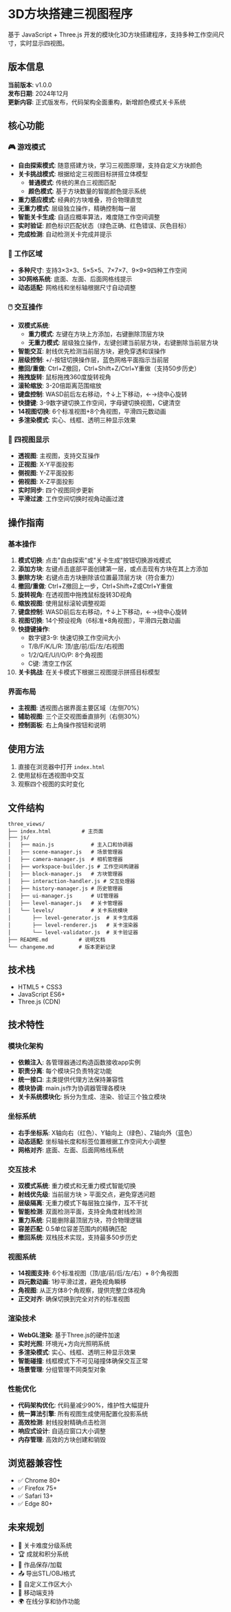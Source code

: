 # 3D方块搭建三视图程序

基于 JavaScript + Three.js 开发的模块化3D方块搭建程序，支持多种工作空间尺寸，实时显示四视图。

## 版本信息

**当前版本**: v1.0.0  
**发布日期**: 2024年12月  
**更新内容**: 正式版发布，代码架构全面重构，新增颜色模式关卡系统

## 核心功能

### 🎮 游戏模式
- **自由探索模式**: 随意搭建方块，学习三视图原理，支持自定义方块颜色
- **关卡挑战模式**: 根据给定三视图目标拼搭立体模型
  - **普通模式**: 传统的黑白三视图匹配
  - **颜色模式**: 基于方块数量的智能颜色提示系统
- **重力感应模式**: 经典的方块堆叠，符合物理直觉
- **无重力模式**: 层级独立操作，精确控制每一层
- **智能关卡生成**: 自适应概率算法，难度随工作空间调整
- **实时验证**: 颜色标识匹配状态（绿色正确、红色错误、灰色目标）
- **完成检测**: 自动检测关卡完成并提示

### 🎯 工作区域
- **多种尺寸**: 支持3×3×3、5×5×5、7×7×7、9×9×9四种工作空间
- **3D网格系统**: 底面、左面、后面网格线提示
- **动态适配**: 网格线和坐标轴根据尺寸自动调整

### 🖱️ 交互操作
- **双模式系统**:
  - **重力模式**: 左键在方块上方添加，右键删除顶层方块
  - **无重力模式**: 层级独立操作，左键创建当前层方块，右键删除当前层方块
- **智能交互**: 射线优先检测当前层方块，避免穿透和误操作
- **层级控制**: +/-按钮切换操作层，蓝色网格平面指示当前层
- **撤回/重做**: Ctrl+Z撤回，Ctrl+Shift+Z/Ctrl+Y重做（支持50步历史）
- **拖拽旋转**: 鼠标拖拽360度旋转视角
- **滚轮缩放**: 3-20倍距离范围缩放
- **键盘控制**: WASD前后左右移动，↑↓上下移动，←→绕中心旋转
- **快捷键**: 3-9数字键切换工作空间，字母键切换视图，C键清空
- **14视图切换**: 6个标准视图+8个角视图，平滑四元数动画
- **多渲染模式**: 实心、线框、透明三种显示效果

### 📐 四视图显示
- **透视图**: 主视图，支持交互操作
- **正视图**: X-Y平面投影
- **侧视图**: Y-Z平面投影  
- **俯视图**: X-Z平面投影
- **实时同步**: 四个视图同步更新
- **平滑过渡**: 工作空间切换时视角动画过渡

## 操作指南

### 基本操作
1. **模式切换**: 点击"自由探索"或"关卡生成"按钮切换游戏模式
2. **添加方块**: 左键点击底部平面创建第一层，或点击现有方块在其上方添加
3. **删除方块**: 右键点击方块删除该位置最顶层方块（符合重力）
4. **撤回/重做**: Ctrl+Z撤回上一步，Ctrl+Shift+Z或Ctrl+Y重做
5. **旋转视角**: 在透视图中拖拽鼠标旋转3D视角
6. **缩放视图**: 使用鼠标滚轮调整视距
7. **键盘控制**: WASD前后左右移动，↑↓上下移动，←→绕中心旋转
8. **视图切换**: 14个预设视角（6标准+8角视图），平滑四元数动画
9. **快捷键操作**: 
   - 数字键3-9: 快速切换工作空间大小
   - T/B/F/K/L/R: 顶/底/前/后/左/右视图
   - 1/2/Q/E/U/I/O/P: 8个角视图
   - C键: 清空工作区
10. **关卡挑战**: 在关卡模式下根据三视图提示拼搭目标模型

### 界面布局
- **主视图**: 透视图占据界面主要区域（左侧70%）
- **辅助视图**: 三个正交视图垂直排列（右侧30%）
- **控制面板**: 右上角操作按钮和说明

## 使用方法

1. 直接在浏览器中打开 `index.html`
2. 使用鼠标在透视图中交互
3. 观察四个视图的实时变化

## 文件结构

```
three_views/
├── index.html          # 主页面
├── js/
│   ├── main.js            # 主入口和协调器
│   ├── scene-manager.js   # 场景管理器
│   ├── camera-manager.js  # 相机管理器
│   ├── workspace-builder.js # 工作空间构建器
│   ├── block-manager.js   # 方块管理器
│   ├── interaction-handler.js # 交互处理器
│   ├── history-manager.js # 历史管理器
│   ├── ui-manager.js      # UI管理器
│   ├── level-manager.js   # 关卡管理器
│   └── levels/            # 关卡系统模块
│       ├── level-generator.js  # 关卡生成器
│       ├── level-renderer.js   # 关卡渲染器
│       └── level-validator.js  # 关卡验证器
├── README.md          # 说明文档
└── changeme.md        # 版本更新记录
```

## 技术栈

- HTML5 + CSS3
- JavaScript ES6+
- Three.js (CDN)

## 技术特性

### 模块化架构
- **依赖注入**: 各管理器通过构造函数接收app实例
- **职责分离**: 每个模块只负责特定功能
- **统一接口**: 主类提供代理方法保持兼容性
- **模块协调**: main.js作为协调器管理各模块
- **关卡系统模块化**: 拆分为生成、渲染、验证三个独立模块

### 坐标系统
- **右手坐标系**: X轴向右（红色）、Y轴向上（绿色）、Z轴向外（蓝色）
- **动态适配**: 坐标轴长度和标签位置根据工作空间大小调整
- **网格对齐**: 底面、左面、后面网格线系统

### 交互技术
- **双模式系统**: 重力模式和无重力模式智能切换
- **射线优先级**: 当前层方块 > 平面交点，避免穿透问题
- **层级隔离**: 无重力模式下每层独立操作，互不干扰
- **智能检测**: 双面检测平面，支持全角度射线检测
- **重力系统**: 只能删除最顶层方块，符合物理逻辑
- **容差匹配**: 0.5单位容差范围内的精确匹配
- **撤回系统**: 双栈技术实现，支持最多50步历史

### 视图系统
- **14视图支持**: 6个标准视图（顶/底/前/后/左/右）+ 8个角视图
- **四元数动画**: 1秒平滑过渡，避免视角瞬移
- **角视图**: 从正方体8个角观察，提供完整立体视角
- **正交对齐**: 确保切换到完全对齐的标准视图

### 渲染技术
- **WebGL渲染**: 基于Three.js的硬件加速
- **实时光照**: 环境光+方向光照明系统
- **多渲染模式**: 实心、线框、透明三种显示效果
- **智能碰撞**: 线框模式下不可见碰撞体确保交互正常
- **场景管理**: 分组管理不同类型对象

### 性能优化
- **代码架构优化**: 代码量减少90%，维护性大幅提升
- **统一算法引擎**: 所有视图生成使用配置化投影系统
- **高效检测**: 射线投射精确点击检测
- **响应式设计**: 自适应窗口大小调整
- **内存管理**: 高效的方块创建和销毁

## 浏览器兼容性

- ✅ Chrome 80+
- ✅ Firefox 75+
- ✅ Safari 13+
- ✅ Edge 80+

## 未来规划

- 🎯 关卡难度分级系统
- 🏆 成就和积分系统
- 💾 作品保存/加载
- 📤 导出STL/OBJ格式
- 🔧 自定义工作区大小
- 📱 移动端支持
- 🌍 在线分享和协作功能